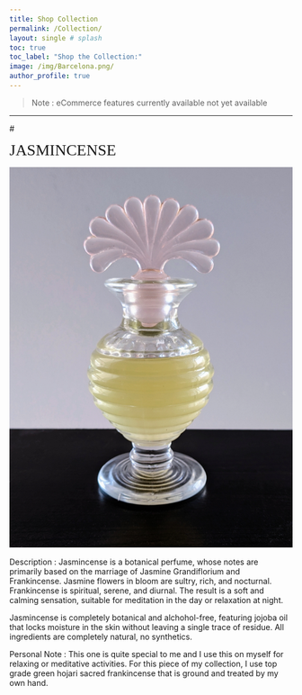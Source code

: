 ```yaml
---
title: Shop Collection
permalink: /Collection/
layout: single # splash
toc: true
toc_label: "Shop the Collection:"
image: /img/Barcelona.png/
author_profile: true
---
```


> Note : eCommerce features currently available not yet available

***

#<p align="center">

<span style="color: #f2cf4; font-family: Babas; font-size: 2em;">JASMINCENSE</span> 



![](/img/Jasmincense.png) 



Description : Jasmincense is a botanical perfume, whose notes are primarily based on the marriage of Jasmine Grandiflorium and Frankincense. Jasmine flowers in bloom are sultry, rich, and nocturnal. Frankincense is spiritual, serene, and diurnal. The result is a soft and calming sensation, suitable for meditation in the day or relaxation at night. 

Jasmincense is completely botanical and alchohol-free, featuring jojoba oil that locks moisture in the skin without leaving a single trace of residue. All ingredients are completely natural, no synthetics.


Personal Note : This one is quite special to me and I use this on myself for relaxing or meditative activities. For this piece of my collection, I use top grade green hojari sacred frankincense that is ground and treated by my own hand.

